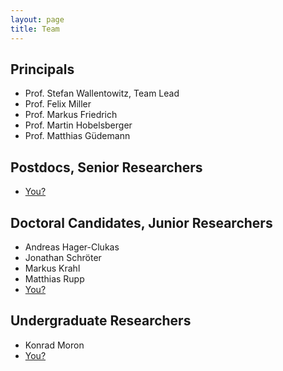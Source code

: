 ```yaml
---
layout: page
title: Team
---
```


## Principals

- Prof. Stefan Wallentowitz, Team Lead
- Prof. Felix Miller
- Prof. Markus Friedrich
- Prof. Martin Hobelsberger
- Prof. Matthias Güdemann

## Postdocs, Senior Researchers

- [You?](/jobs)

## Doctoral Candidates, Junior Researchers

- Andreas Hager-Clukas
- Jonathan Schröter
- Markus Krahl
- Matthias Rupp
- [You?](/jobs)

## Undergraduate Researchers

- Konrad Moron
- [You?](/jobs)
